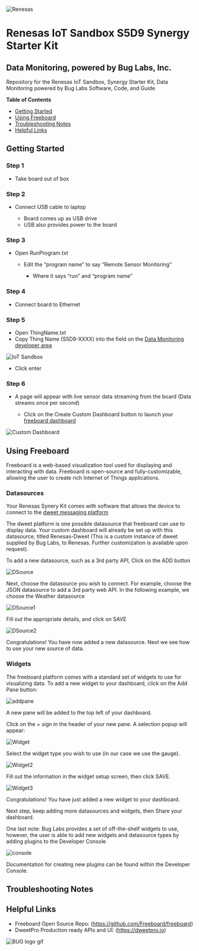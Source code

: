 ![Renesas](https://github.com/buglabs/Synergy-Starter-Kit/blob/master/Pictures/renesas.png)

# Renesas IoT Sandbox  S5D9 Synergy Starter Kit 
## Data Monitoring, powered by Bug Labs, Inc. 

Repository for the Renesas IoT Sandbox, Synergy Starter Kit, Data Monitoring powered by Bug Labs Software, Code, and Guide

**Table of Contents** 
- [Getting Started](#getting-started)
- [Using Freeboard](#using-freeboard)
- [Troubleshooting Notes](#troubleshooting-notes)
- [Helpful Links](#helpful-links)

## Getting Started

### Step 1 

* Take board out of box

### Step 2 

* Connect USB cable to laptop

	* Board comes up as USB drive
	* USB also provides power to the board

### Step 3 

* Open RunProgram.txt 

	* Edit the “program name” to say “Remote Sensor Monitoring”
	
		* Where it says “run” and “program name” 

### Step 4 

* Connect board to Ethernet

### Step 5 

* Open ThingName.txt 
* Copy Thing Name (S5D9-XXXX) into the field on the [Data Monitoring developer area](https://renesas.dweet.io/)

![IoT Sandbox](https://github.com/buglabs/Synergy-Starter-Kit/blob/master/Pictures/IoT%20Sandbox.PNG)

* Click enter

### Step 6 

* A page will appear with live sensor data streaming from the board (Data streams once per second)

	* Click on the Create Custom Dashboard button to launch your [freeboard dashboard](https://renesas.freeboard.io)
	
![Custom Dashboard](https://github.com/buglabs/Synergy-Starter-Kit/blob/master/Pictures/Custom%20Dashboard.PNG)


## Using Freeboard

Freeboard is a web-based visualization tool used for displaying and interacting with data. Freeboard is open-source and fully-customizable, allowing the user to create rich Internet of Things applications.

### Datasources

Your Renesas Synery Kit comes with software that allows the device to connect to the [dweet messaging platform](https://dweet.io)

The dweet platform is one possible datasource that freeboard can use to display data. Your custom dashboard will already be set up with this datasource, titled Renesas-Dweet (This is a custom instance of dweet supplied by Bug Labs, to Renesas. Further customization is available upon request). 

To add a new datasource, such as a 3rd party API, Click on the ADD button

![DSource](https://github.com/buglabs/Synergy-Starter-Kit/blob/master/Pictures/DSource.PNG)

Next, choose the datasource you wish to connect. For example, choose the JSON datasource to add a 3rd party web API. In the following example, we choose the Weather datasource

![DSource1](https://github.com/buglabs/Synergy-Starter-Kit/blob/master/Pictures/DSource1.PNG)

Fill out the appropriate details, and click on SAVE

![DSource2](https://github.com/buglabs/Synergy-Starter-Kit/blob/master/Pictures/DSource2.PNG)

Congratulations! You have now added a new datasource. Next we see how to use your new source of data.

### Widgets

The freeboard platform comes with a standard set of widgets to use for visualizing data.  To add a new widget to your dashboard, click on the Add Pane button:

![addpane](https://github.com/buglabs/Synergy-Starter-Kit/blob/master/Pictures/addpane.PNG)

A new pane will be added to the top left of your dashboard. 

Click on the + sign in the header of your new pane.  A selection popup will appear:

![Widget](https://github.com/buglabs/Synergy-Starter-Kit/blob/master/Pictures/Widget.PNG)

Select the widget type you wish to use (in our case we use the gauge).

![Widget2](https://github.com/buglabs/Synergy-Starter-Kit/blob/master/Pictures/Widget2.PNG)

Fill out the information in the widget setup screen, then click SAVE.

![Widget3](https://github.com/buglabs/Synergy-Starter-Kit/blob/master/Pictures/Widget3.PNG)

Congratulations!  You have just added a new widget to your dashboard. 

Next step, keep adding more datasources and widgets, then Share your dashboard.

One last note: Bug Labs provides a set of off-the-shelf widgets to use, however, the user is able to add new widgets and datasource types by adding plugins to the Developer Console

![console](https://github.com/buglabs/Synergy-Starter-Kit/blob/master/Pictures/console.PNG)

Documentation for creating new plugins can be found within the Developer Console.

## Troubleshooting Notes

## Helpful Links
* Freeboard Open Source Repo: (https://github.com/Freeboard/freeboard)
* DweetPro Production ready APIs and UI: (https://dweetpro.io)

![BUG logo gif](https://github.com/buglabs/Synergy-Starter-Kit/blob/master/Pictures/BUG_logo_gif.gif)
